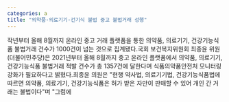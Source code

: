 ```yaml
---
categories: a
title: "의약품·의료기기·건기식 불법 중고 불법거래 성행"
---
```

작년부터 올해 8월까지 온라인 중고 거래 플랫폼을 통한 의약품, 의료기기, 건강기능식품 불법거래 건수가 1000건이 넘는 것으로 집계됐다.국회 보건복지위원회 최종윤 위원(더불어민주당)은 2021년부터 올해 8월까지 중고 온라인 플랫폼에서 의약품, 의료기기, 건강기능식품 불법거래 적발 건수가 총 1357건에 달한다며 식품의약품안전처 모니터링 강화가 필요하다고 밝혔다.최종윤 의원은 "현행 약사법, 의료기기법, 건강기능식품법에 따르면 의약품, 의료기기, 건강기능식품은 허가 받은 자만이 판매할 수 있어 개인 간 거래는 불법이다"며 "그럼에